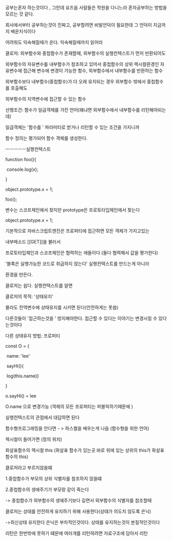 공부는혼자 하는것이다 , 그런데 요즈음 사람들은 학원을 다니느라 혼자공부하는 방법을 모르는 것 같다.

회사에서부터 공부하는것이 진짜고, 공부할려면 비빌언덕이 필요한데 그 언덕이 지금까지 배운지식이다

 어려워도 익숙해질때가 온다. 익숙해질때까지 읽어라



클로저: 외부함수와 중첩함수가 존재할때, 외부함수의 실행컨텍스트가 먼저 반환되어도

외부함수의 자유변수를 내부함수가 참조하고 있어서 중첩함수의 상위 렉시컬환경인 자유변수에 접근해 변수에 변경이 가능한 함수, 외부함수에서 내부함수를 반환하는 함수



외부함수보다 내부함수(중첩함수)가 더 오래 유지되는 경우 외부함수 밖에서 중첩함수를 호출해도

외부함수의 지역변수에 접근할 수 있는 함수 



선행조건: 함수가 일급객체를 가진 언어(왜냐면 외부함수에서 내부함수를 리턴해야되는데)

일급객체는 '함수를 ' 파라미터로 받거나 리턴할 수 있는 조건을 가지니까



함수 정의는 평가되어 함수 객체를  생성한다.





ㅡㅡㅡㅡㅡ실행컨텍스트



function foo(){

​	console.log(x);

}

object.prototype.x = 1;

foo();



변수는 스코프체인에서 찾지만 prototype은 프로토타입체인에서 찾는다

object.prototype.x = 1;

기본적으로 자바스크립트엔진은 프로퍼티에 접근하면 모든 객체가 가지고있는 

내부메소드 [[GET]]을 불러서



프로토타입체인과 스코프체인은 협력하는 애들이다 (둘다 협력해서 값을 평가한다)





'블록은 실행가능한 코드로 취급하지 않는다' 실행컨텍스트를 만드는게 아니라

환경을 만든다.





클로저는 쉽다. 실행컨텍스트를 알면

클로저의 목적: '상태유지'

몰라도 전역변수에 상태유지를 시키면 된다(안전하게는 못씀)

다른것들이 '접근하는것을 ' 방지해야한다. 접근할 수 있다는 이야기는 변경시킬 수 있다는것이다

다른 상태유지 방법: 프로퍼티

const O  = {

​	name: 'lee'

​	sayHi(){

​	log(this.name)}

}

o.sayHi() = lee

O.name 으로 변경가능 (객체의 모든 프로퍼티는 퍼블릭하기때문에 )



실행컨텍스트의 관점에서 대답하면 된다

함수형프로그래밍을 안다면 - > 하스켈을 배우는게 나음 (함수형을 위한 언어)



렉시컬이 들어가면 (정의 위치)



화살표함수의 렉시컬 this (화살표 함수가 있는곳 바로 위에 있는 상위의 this가 화살표함수의 this)



클로저라고 부르지않을떄

1.중첩함수가 부모의 상위 식별자를 참조하지 않을떄

2.중첩함수의 생애주기가 부모랑 같이 죽는다



-> 중첩함수가 외부함수의 생애주기보다 길면서 외부함수의 식별자를 참조할때



클로저는 상태를 안전하게 유지하기 위해 사용한다(상태가 의도치 않도록 은닉)

->최신상태 유지한다 은닉은 부차적인것이다. 상태를 유지하는것이 본질적인것이다



리턴은 한번밖에 못하기 떄문에 여러개를 리턴하려면 자료구조에 담아서 리턴









